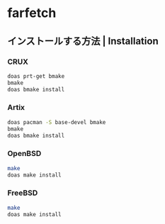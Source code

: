 # farfetch

## インストールする方法 | Installation
### CRUX
```sh
doas prt-get bmake
bmake
doas bmake install
```

### Artix
```sh
doas pacman -S base-devel bmake
bmake
doas bmake install
```

### OpenBSD
```sh
make
doas make install
```

### FreeBSD
```sh
make
doas make install
```
